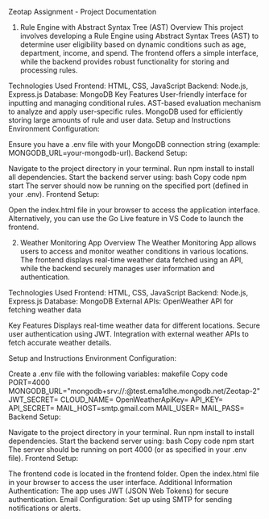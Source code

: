 Zeotap Assignment - Project Documentation
1. Rule Engine with Abstract Syntax Tree (AST)
Overview
This project involves developing a Rule Engine using Abstract Syntax Trees (AST) to determine user eligibility based on dynamic conditions such as age, department, income, and spend. The frontend offers a simple interface, while the backend provides robust functionality for storing and processing rules.

Technologies Used
Frontend: HTML, CSS, JavaScript
Backend: Node.js, Express.js
Database: MongoDB
Key Features
User-friendly interface for inputting and managing conditional rules.
AST-based evaluation mechanism to analyze and apply user-specific rules.
MongoDB used for efficiently storing large amounts of rule and user data.
Setup and Instructions
Environment Configuration:

Ensure you have a .env file with your MongoDB connection string (example: MONGODB_URL=your-mongodb-url).
Backend Setup:

Navigate to the project directory in your terminal.
Run npm install to install all dependencies.
Start the backend server using:
bash
Copy code
npm start
The server should now be running on the specified port (defined in your .env).
Frontend Setup:

Open the index.html file in your browser to access the application interface.
Alternatively, you can use the Go Live feature in VS Code to launch the frontend.

2. Weather Monitoring App
Overview
The Weather Monitoring App allows users to access and monitor weather conditions in various locations. The frontend displays real-time weather data fetched using an API, while the backend securely manages user information and authentication.

Technologies Used
Frontend: HTML, CSS, JavaScript
Backend: Node.js, Express.js
Database: MongoDB
External APIs: OpenWeather API for fetching weather data

Key Features
Displays real-time weather data for different locations.
Secure user authentication using JWT.
Integration with external weather APIs to fetch accurate weather details.

Setup and Instructions
Environment Configuration:

Create a .env file with the following variables:
makefile
Copy code
PORT=4000
MONGODB_URL="mongodb+srv://<your-username>:<your-password>@test.ema1dhe.mongodb.net/Zeotap-2"
JWT_SECRET=<your-jwt-secret>
CLOUD_NAME=<your-cloudinary-cloud-name>
OpenWeatherApiKey=<your-openweather-api-key>
API_KEY=<your-cloudinary-api-key>
API_SECRET=<your-cloudinary-api-secret>
MAIL_HOST=smtp.gmail.com
MAIL_USER=<your-email>
MAIL_PASS=<your-email-password>
Backend Setup:

Navigate to the project directory in your terminal.
Run npm install to install dependencies.
Start the backend server using:
bash
Copy code
npm start
The server should be running on port 4000 (or as specified in your .env file).
Frontend Setup:

The frontend code is located in the frontend folder.
Open the index.html file in your browser to access the user interface.
Additional Information
Authentication: The app uses JWT (JSON Web Tokens) for secure authentication.
Email Configuration: Set up using SMTP for sending notifications or alerts.
